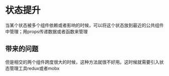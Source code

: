 # 状态提升

当某个状态被多个组件依赖或者影响的时候，可以将这个状态放到最近的公共组件中管理；用props传递数据或者函数来管理

## 带来的问题
但是相交的两个组件跨度很大的时候，这种方法就很不好用。这时候就需要引入状态管理工具redux或者mobx